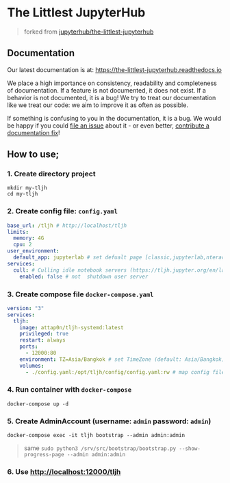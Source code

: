 # The Littlest JupyterHub

> forked from [jupyterhub/the-littlest-jupyterhub](https://github.com/jupyterhub/the-littlest-jupyterhub)

## Documentation

Our latest documentation is at: https://the-littlest-jupyterhub.readthedocs.io

We place a high importance on consistency, readability and completeness of
documentation. If a feature is not documented, it does not exist. If a behavior
is not documented, it is a bug! We try to treat our documentation like we treat
our code: we aim to improve it as often as possible.

If something is confusing to you in the documentation, it is a bug. We would be
happy if you could [file an issue](https://github.com/jupyterhub/the-littlest-jupyterhub/issues) about it - or
even better, [contribute a documentation fix](http://the-littlest-jupyterhub.readthedocs.io/en/latest/contributing/docs.html)!

## How to use;

### 1. Create directory project

```shell
mkdir my-tljh
cd my-tljh
```

### 2. Create config file: `config.yaml`

```yaml
base_url: /tljh # http://localhost/tljh
limits:
  memory: 4G
  cpu: 2
user_environment:
  default_app: jupyterlab # set defualt page [classic,jupyterlab,nteract](default: classic (notebook))
services:
  cull: # Culling idle notebook servers (https://tljh.jupyter.org/en/latest/topic/idle-culler.html?highlight=cull#culling-idle-notebook-servers)
    enabled: false # not  shutdown user server
```

### 3. Create compose file `docker-compose.yaml`

```yaml
version: "3"
services:
  tljh:
    image: attap0n/tljh-systemd:latest
    privileged: true
    restart: always
    ports:
      - 12000:80
    environment: TZ=Asia/Bangkok # set TimeZone (default: Asia/Bangkok)
    volumes:
      - ./config.yaml:/opt/tljh/config/config.yaml:rw # map config file
```

### 4. Run container with `docker-compose`

```shell
docker-compose up -d
```

### 5. Create AdminAccount (username: `admin` password: `admin`)

```shell
docker-compose exec -it tljh bootstrap --admin admin:admin
```

> same `sudo python3 /srv/src/bootstrap/bootstrap.py --show-progress-page --admin admin:admin`

### 6. Use [http://localhost:12000/tljh](http://localhost:12000/tljh)

